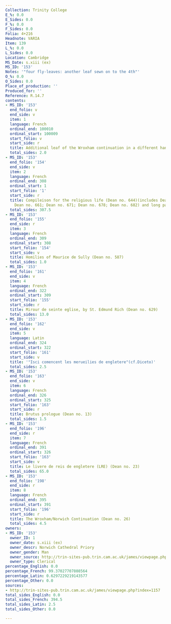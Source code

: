 ```yaml
---
Collection: Trinity College
E_%: 0.0
E_Sides: 0.0
F_%: 0.0
F_Sides: 0.0
Folia: 4+216
Headnote: VARIA
Item: 139
L_%: 0.0
L_Sides: 0.0
Location: Cambridge
MS_Date: s.xiii (ex)
MS_ID: '153'
Notes: '"four fly-leaves: another leaf sewn on to the 4th"'
O_%: 0.0
O_Sides: 0.0
Place_of_production: ''
Produced_for: ''
Reference: R.14.7
contents:
- MS_ID: '153'
  end_folio: v
  end_side: v
  item: 1
  language: French
  ordinal_end: 100010
  ordinal_start: 100009
  start_folio: v
  start_side: r
  title: Additional leaf of the Wroxham continuation in a different hand
  total_sides: 2.0
- MS_ID: '153'
  end_folio: '154'
  end_side: v
  item: 2
  language: French
  ordinal_end: 308
  ordinal_start: 1
  start_folio: '1'
  start_side: r
  title: Compileison for the religious life (Dean no. 644)(includes Dean no. 645;
    Dean no. 661; Dean no. 671; Dean no. 678; Dean no. 682) and long passages in Latin
  total_sides: 307.5
- MS_ID: '153'
  end_folio: '155'
  end_side: r
  item: 3
  language: French
  ordinal_end: 309
  ordinal_start: 308
  start_folio: '154'
  start_side: v
  title: Homilies of Maurice de Sully (Dean no. 587)
  total_sides: 1.0
- MS_ID: '153'
  end_folio: '161'
  end_side: v
  item: 4
  language: French
  ordinal_end: 322
  ordinal_start: 309
  start_folio: '155'
  start_side: r
  title: Mirour de seinte eglise, by St. Edmund Rich (Dean no. 629)
  total_sides: 13.0
- MS_ID: '153'
  end_folio: '162'
  end_side: v
  item: 5
  language: Latin
  ordinal_end: 324
  ordinal_start: 322
  start_folio: '161'
  start_side: v
  title: '"Isci comencent les merueilies de engletere"(cf.Diceto)'
  total_sides: 2.5
- MS_ID: '153'
  end_folio: '163'
  end_side: v
  item: 6
  language: French
  ordinal_end: 326
  ordinal_start: 325
  start_folio: '163'
  start_side: r
  title: Brutus prologue (Dean no. 13)
  total_sides: 1.5
- MS_ID: '153'
  end_folio: '196'
  end_side: r
  item: 7
  language: French
  ordinal_end: 391
  ordinal_start: 326
  start_folio: '163'
  start_side: v
  title: Le livere de reis de engletere (LRE) (Dean no. 23)
  total_sides: 65.0
- MS_ID: '153'
  end_folio: '198'
  end_side: r
  item: 8
  language: French
  ordinal_end: 395
  ordinal_start: 391
  start_folio: '196'
  start_side: r
  title: The Wroxham/Norwich Continuation (Dean no. 26)
  total_sides: 4.5
owners:
- MS_ID: '153'
  owner_ID: 1
  owner_date: s.xiii (ex)
  owner_descr: Norwich Cathedral Priory
  owner_gender: Man
  owner_source: http://trin-sites-pub.trin.cam.ac.uk/james/viewpage.php?index=1157
  owner_type: Clerical
percentage_English: 0.0
percentage_French: 99.37027707808564
percentage_Latin: 0.6297229219143577
percentage_Other: 0.0
sources:
- http://trin-sites-pub.trin.cam.ac.uk/james/viewpage.php?index=1157
total_sides_English: 0.0
total_sides_French: 394.5
total_sides_Latin: 2.5
total_sides_Other: 0.0

---
```

